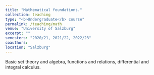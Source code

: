 ```yaml
---
title: "Mathematical foundations."
collection: teaching
type: "<b>Undergraduate</b> course"
permalink: /teaching/math
venue: "University of Salzburg"
excerpt: ""
semesters: "2020/21, 2021/22, 2022/23"
coauthors: 
location: "Salzburg"
---
```


Basic set theory and algebra, functions and relations, differential and integral calculus.
